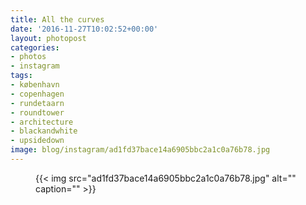 ```yaml
---
title: All the curves
date: '2016-11-27T10:02:52+00:00'
layout: photopost
categories:
- photos
- instagram
tags:
- københavn
- copenhagen
- rundetaarn
- roundtower
- architecture
- blackandwhite
- upsidedown
image: blog/instagram/ad1fd37bace14a6905bbc2a1c0a76b78.jpg
---
```


<figure class="photo photo--square">
  {{< img src="ad1fd37bace14a6905bbc2a1c0a76b78.jpg" alt="" caption="" >}}

</figure>



